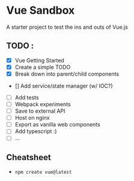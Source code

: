 # Vue Sandbox

A starter project to test the ins and outs of Vue.js

## TODO : 
 - [x] Vue Getting Started
 - [x] Create a simple TODO
 - [x] Break down into parent/child components
 - [] Add service/state manager (w/ IOC?)
 - [ ] Add tests
 - [ ] Webpack experiments
 - [ ] Save to external API
 - [ ] Host on nginx
 - [ ] Export as vanilla web components
 - [ ] Add typescript :)
 - [ ] ...

## Cheatsheet
 - `npm create vue@latest`
